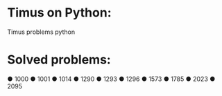 # Timus on Python:
Timus problems python
# Solved problems:
● 1000
● 1001
● 1014
● 1290
● 1293
● 1296
● 1573
● 1785
● 2023
● 2095
